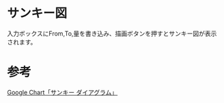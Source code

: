 # サンキー図
入力ボックスにFrom,To,量を書き込み、描画ボタンを押すとサンキー図が表示されます。


# 参考
[Google Chart「サンキー ダイアグラム」](https://developers.google.com/chart/interactive/docs/gallery/sankey?hl=ja)

